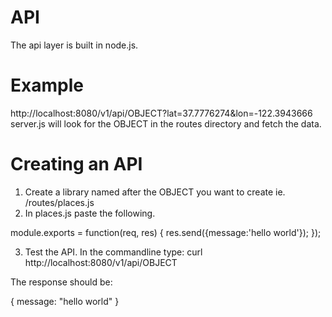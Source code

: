 API
====

The api layer is built in node.js. 

Example
====

http://localhost:8080/v1/api/OBJECT?lat=37.7776274&lon=-122.3943666
server.js will look for the OBJECT in the routes directory and fetch the data. 

Creating an API
====
1. Create a library named after the OBJECT you want to create ie. /routes/places.js
2. In places.js paste the following.  

module.exports = function(req, res) {
    res.send({message:'hello world'});
}); 

3. Test the API. In the commandline type: curl http://localhost:8080/v1/api/OBJECT

The response should be:

{
    message: "hello world"
}
